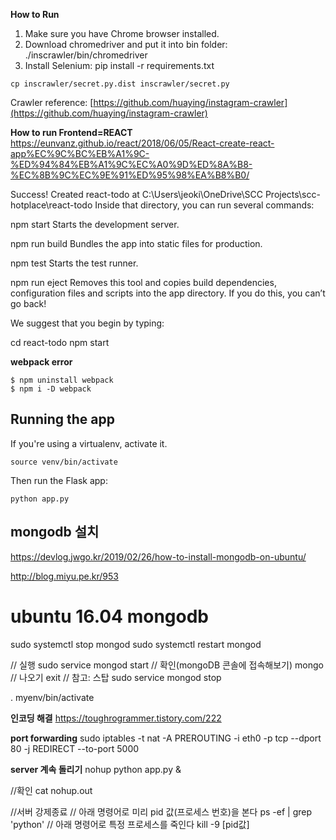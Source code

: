 
**How to Run**
1. Make sure you have Chrome browser installed.  
2. Download chromedriver and put it into bin folder: ./inscrawler/bin/chromedriver  
3. Install Selenium: pip install -r requirements.txt  
```
cp inscrawler/secret.py.dist inscrawler/secret.py
```

Crawler reference: [https://github.com/huaying/instagram-crawler](https://github.com/huaying/instagram-crawler)

**How to run Frontend=REACT**
https://eunvanz.github.io/react/2018/06/05/React-create-react-app%EC%9C%BC%EB%A1%9C-%ED%94%84%EB%A1%9C%EC%A0%9D%ED%8A%B8-%EC%8B%9C%EC%9E%91%ED%95%98%EA%B8%B0/


Success! Created react-todo at C:\Users\jeoki\OneDrive\SCC Projects\scc-hotplace\react-todo
Inside that directory, you can run several commands:

  npm start
    Starts the development server.

  npm run build
    Bundles the app into static files for production.

  npm test
    Starts the test runner.

  npm run eject
    Removes this tool and copies build dependencies, configuration files
    and scripts into the app directory. If you do this, you can’t go back!

We suggest that you begin by typing:

  cd react-todo
  npm start

**webpack error**
```
$ npm uninstall webpack
$ npm i -D webpack
```


## Running the app

If you're using a virtualenv, activate it.

```
source venv/bin/activate
```

Then run the Flask app:

```
python app.py
```

## mongodb 설치
https://devlog.jwgo.kr/2019/02/26/how-to-install-mongodb-on-ubuntu/

http://blog.miyu.pe.kr/953

# ubuntu 16.04 mongodb
sudo systemctl stop mongod
sudo systemctl restart mongod 

// 실행
sudo service mongod start
// 확인(mongoDB 콘솔에 접속해보기)
mongo
// 나오기
exit
// 참고: 스탑
sudo service mongod stop


. myenv/bin/activate

**인코딩 해결**
https://toughrogrammer.tistory.com/222

**port forwarding**
sudo iptables -t nat -A PREROUTING -i eth0 -p tcp --dport 80 -j REDIRECT --to-port 5000

**server 계속 돌리기**
nohup python app.py &

//확인
cat nohup.out

//서버 강제종료
// 아래 명령어로 미리 pid 값(프로세스 번호)을 본다
ps -ef | grep 'python'
// 아래 명령어로 특정 프로세스를 죽인다
kill -9 [pid값]



